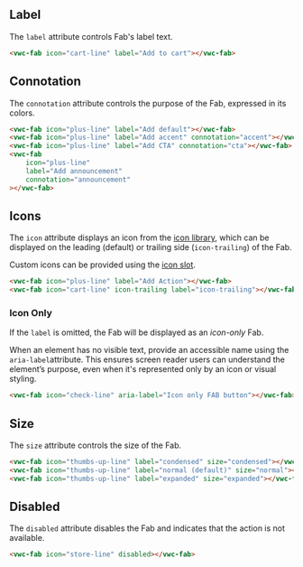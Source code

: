 ## Label

The `label` attribute controls Fab's label text.

```html preview
<vwc-fab icon="cart-line" label="Add to cart"></vwc-fab>
```

## Connotation

The `connotation` attribute controls the purpose of the Fab, expressed in its colors.

```html preview
<vwc-fab icon="plus-line" label="Add default"></vwc-fab>
<vwc-fab icon="plus-line" label="Add accent" connotation="accent"></vwc-fab>
<vwc-fab icon="plus-line" label="Add CTA" connotation="cta"></vwc-fab>
<vwc-fab
	icon="plus-line"
	label="Add announcement"
	connotation="announcement"
></vwc-fab>
```

## Icons

The `icon` attribute displays an icon from the [icon library](/icons/icons-gallery/), which can be displayed on the leading (default) or trailing side (`icon-trailing`) of the Fab.

Custom icons can be provided using the [icon slot](/components/fab/code/#icon-slot).

```html preview
<vwc-fab icon="plus-line" label="Add Action"></vwc-fab>
<vwc-fab icon="cart-line" icon-trailing label="icon-trailing"></vwc-fab>
```

### Icon Only

If the `label` is omitted, the Fab will be displayed as an _icon-only_ Fab.

<vwc-note connotation="information" icon="accessibility-line" headline="Accessibility Tip">

When an element has no visible text, provide an accessible name using the <nobr><code>aria-label</code></nobr>attribute. This ensures screen reader users can understand the element’s purpose, even when it's represented only by an icon or visual styling.

</vwc-note>

```html preview
<vwc-fab icon="check-line" aria-label="Icon only FAB button"></vwc-fab>
```

## Size

The `size` attribute controls the size of the Fab.

```html preview
<vwc-fab icon="thumbs-up-line" label="condensed" size="condensed"></vwc-fab>
<vwc-fab icon="thumbs-up-line" label="normal (default)" size="normal"></vwc-fab>
<vwc-fab icon="thumbs-up-line" label="expanded" size="expanded"></vwc-fab>
```

## Disabled

The `disabled` attribute disables the Fab and indicates that the action is not available.

```html preview
<vwc-fab icon="store-line" disabled></vwc-fab>
```
